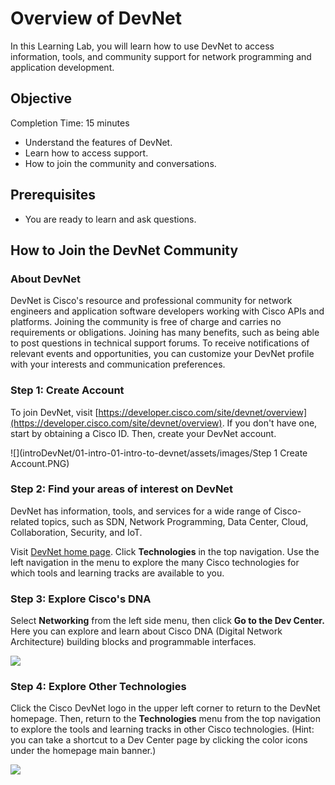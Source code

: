 # Overview of DevNet

In this Learning Lab, you will learn how to use DevNet to access information, tools, and community support for network programming and application development.


## Objective

Completion Time: 15 minutes

* Understand the features of DevNet.
* Learn how to access support.
* How to join the community and conversations.


## Prerequisites
* You are ready to learn and ask questions.


## How to Join the DevNet Community

### About DevNet
DevNet is Cisco's resource and professional community for network engineers and application software developers working with Cisco APIs and platforms. Joining the community is free of charge and carries no requirements or obligations. Joining has many benefits, such as being able to post questions in technical support forums. To receive notifications of relevant events and opportunities, you can customize your DevNet profile with your interests and communication preferences.

### Step 1: Create Account
To join DevNet, visit [https://developer.cisco.com/site/devnet/overview](https://developer.cisco.com/site/devnet/overview). If you don't have one, start by obtaining a Cisco ID. Then, create your DevNet account.

![](introDevNet/01-intro-01-intro-to-devnet/assets/images/Step 1 Create Account.PNG)

### Step 2: Find your areas of interest on DevNet
DevNet has information, tools, and services for a wide range of Cisco-related topics, such as SDN, Network Programming, Data Center, Cloud, Collaboration, Security, and IoT.

Visit [DevNet home page](https://developer.cisco.com/site/devnet/home/index.gsp). Click **Technologies** in the top navigation. Use the left navigation in the menu to explore the many Cisco technologies for which tools and learning tracks are available to you.

### Step 3: Explore Cisco's DNA
Select **Networking** from the left side menu, then click **Go to the Dev Center.**  Here you can explore and learn about Cisco DNA (Digital Network Architecture) building blocks and programmable interfaces.

![](/posts/files/01-intro-01-intro-to-devnet/assets/images/interest.png)

### Step 4: Explore Other Technologies
Click the Cisco DevNet logo in the upper left corner to return to the DevNet homepage. Then, return to the **Technologies** menu from the top navigation to explore the tools and learning tracks in other Cisco technologies. (Hint: you can take a shortcut to a Dev Center page by clicking the color icons under the homepage main banner.)

![](/posts/files/01-intro-01-intro-to-devnet/assets/images/banner.png)
